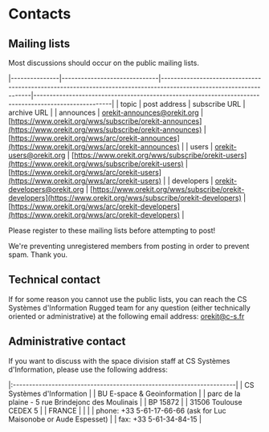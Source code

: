 <!--- Copyright 2013-2014 CS Systèmes d'Information
  Licensed under the Apache License, Version 2.0 (the "License");
  you may not use this file except in compliance with the License.
  You may obtain a copy of the License at
  
    http://www.apache.org/licenses/LICENSE-2.0
  
  Unless required by applicable law or agreed to in writing, software
  distributed under the License is distributed on an "AS IS" BASIS,
  WITHOUT WARRANTIES OR CONDITIONS OF ANY KIND, either express or implied.
  See the License for the specific language governing permissions and
  limitations under the License.
-->

Contacts
========

Mailing lists
-------------

Most discussions should occur on the public mailing lists.

|---------------|------------------------------|--------------------------------------------------------------------------------------------------------------------|------------------------------------------------------------------------------------------------------|
|     topic     |         post address         |                                            subscribe URL                                                           |                                               archive URL                                            |
|  announces    | orekit-announces@orekit.org  |   [https://www.orekit.org/wws/subscribe/orekit-announces](https://www.orekit.org/wws/subscribe/orekit-announces)   | [https://www.orekit.org/wws/arc/orekit-announces](https://www.orekit.org/wws/arc/orekit-announces)   |
|     users     |   orekit-users@orekit.org    |   [https://www.orekit.org/wws/subscribe/orekit-users](https://www.orekit.org/wws/subscribe/orekit-users)           | [https://www.orekit.org/wws/arc/orekit-users](https://www.orekit.org/wws/arc/orekit-users)           |
|   developers  | orekit-developers@orekit.org |   [https://www.orekit.org/wws/subscribe/orekit-developers](https://www.orekit.org/wws/subscribe/orekit-developers) | [https://www.orekit.org/wws/arc/orekit-developers](https://www.orekit.org/wws/arc/orekit-developers) |

Please register to these mailing lists before attempting to post!

We're preventing unregistered members from posting in order to prevent spam. Thank you.

Technical contact
-----------------

If for some reason you cannot use the public lists, you can reach the CS
Systèmes d'Information Rugged team for any question (either technically
oriented or administrative) at the following email address:
[orekit@c-s.fr](mailto:orekit@c-s.fr)

Administrative contact
----------------------

If you want to discuss with the space division staff at CS Systèmes d'Information,
please use the following address:

|:---------------------------------------------------------------------|
|  CS Systèmes d'Information                                           |
|  BU E-space & Geoinformation                                         |
|  parc de la plaine - 5 rue Brindejonc des Moulinais                  |
|  BP 15872                                                            |
|  31506 Toulouse CEDEX 5                                              |
|  FRANCE                                                              |
|                                                                      |
|  phone: +33 5-61-17-66-66 (ask for Luc Maisonobe or Aude Espesset)   |
|  fax:   +33 5-61-34-84-15                                            |
